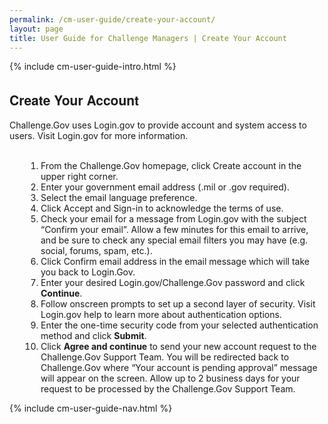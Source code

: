 ```yaml
---
permalink: /cm-user-guide/create-your-account/
layout: page
title: User Guide for Challenge Managers | Create Your Account
---
```

<div class="res-sec">
  <div class="grid-row ">
    <div class="grid-col-12">{% include cm-user-guide-intro.html %}</div>
  </div>
  <div class="grid-row grid-gap usa-typo">
    <div class="grid-col-12 pt-10 pb-30 px-0">
      <div class="bg-secondary-lighter text-center">
        <h2 class="mb-0">Create Your Account</h2>
      </div>
    </div>
  </div>
  <div class="grid-row grid-gap justify-content-between">
    <div class="grid-col-7">
      <div class="usa-prose">
        <p>Challenge.Gov uses Login.gov to provide account and system access to users. Visit Login.gov for more information.</p><br>
        <ol>
          <li class="font-normal"><span>From the Challenge.Gov homepage, click Create account in the upper right corner.</span></li>
          <li class="font-normal"><span>Enter your government email address (.mil or .gov required).</span></li>
          <li class="font-normal"><span>Select the email language preference.</span></li>
          <li class="font-normal"><span>Click Accept and Sign-in to acknowledge the terms of use.</span></li>
          <li class="font-normal"><span>Check your email for a message from Login.gov with the subject “Confirm your email”. Allow a few minutes for this email to arrive, and be sure to check any special email filters you may have (e.g. social, forums, spam, etc.).</span></li>
          <li class="font-normal"><span>Click Confirm email address in the email message which will take you back to Login.Gov.</span></li>
          <li class="font-normal"><span>Enter your desired Login.gov/Challenge.Gov password and click <b>Continue</b>.</span></li>
          <li class="font-normal"><span>Follow onscreen prompts to set up a second layer of security. Visit Login.gov help to learn more about authentication options.</span></li>
          <li class="font-normal"><span>Enter the one-time security code from your selected authentication method and click <b>Submit</b>.</span></li>
          <li class="font-normal"><span>Click <b>Agree and continue</b> to send your new account request to the Challenge.Gov Support Team. You will be redirected back to Challenge.Gov where “Your account is pending approval” message will appear on the screen. Allow up to 2 business days for your request to be processed by the Challenge.Gov Support Team.</span></li>
        </ol>
      </div>
    </div>
    <div class="grid-col-4">
    {% include cm-user-guide-nav.html %} </div>
  </div>
</div>
<style>
  .usa-prose ol{
    padding-left: 50px;
    margin-top: 0;
  }
  .usa-prose ol ul{
    margin-top: 0;
  }
  .usa-prose ul{
    padding-left: 2rem;
    margin-top: 0;
    margin-bottom: 1em;
  }
  .usa-prose ul li{
    max-width: 100%;
    margin-bottom: 0;
  }
  .tablet\:grid-col-10 {
    flex: 0 1 auto;
    width: 100%;
  }
  .grid-container .usa-sidenav {
    margin-left: 0;
    margin-right: 0;
    padding-left: 0;
  }
  .grid-container .usa-sidenav__sublist {
    list-style-type: none;
    padding-left: 0;
    margin: 0;
    font-size: 1rem;
  }
  .usa-typo {
    font-family: Source Sans Pro Web,Helvetica Neue,Helvetica,Roboto,Arial,sans-serif;
  }
  .menu-title {
    text-indent: 1em;
    font-weight: 600;
  }
  .no-underline {
    text-decoration: none !important;
  }
  .child-link {
    text-indent: 2em;
    color: #757575;
    font-weight: 500;
  }
  .usa-sidenav__item a:not(.usa-current):hover {
    background-color: #f1f1f1;
  }

  .usa-sidenav__sublist .usa-sidenav__item a.inactive-link:hover,
  .usa-sidenav__item a.child-link.inactive-link:hover {
    color: #004c8c !important;
    font-weight: 400 !important;
    text-decoration: none !important;
  }

  .usa-sidenav__sublist a:not(.usa-current),
  .usa-sidenav__item a.child-link:not(.usa-current) {
    color: #757575 !important;
  }

  .usa-current {
    color: #205493 !important;
    font-weight: 600 !important;
  }

  .usa-sidenav__item a.child-link:not(.usa-current):hover {
    font-weight: 400 !important;
  }

  .usa-sidenav__item a[href=""]:hover {
    color: #205493 !important;
    font-weight: 400 !important;
  }

  .usa-sidenav__item a.menu-title:hover {
    background-color: transparent !important;
  }
</style>